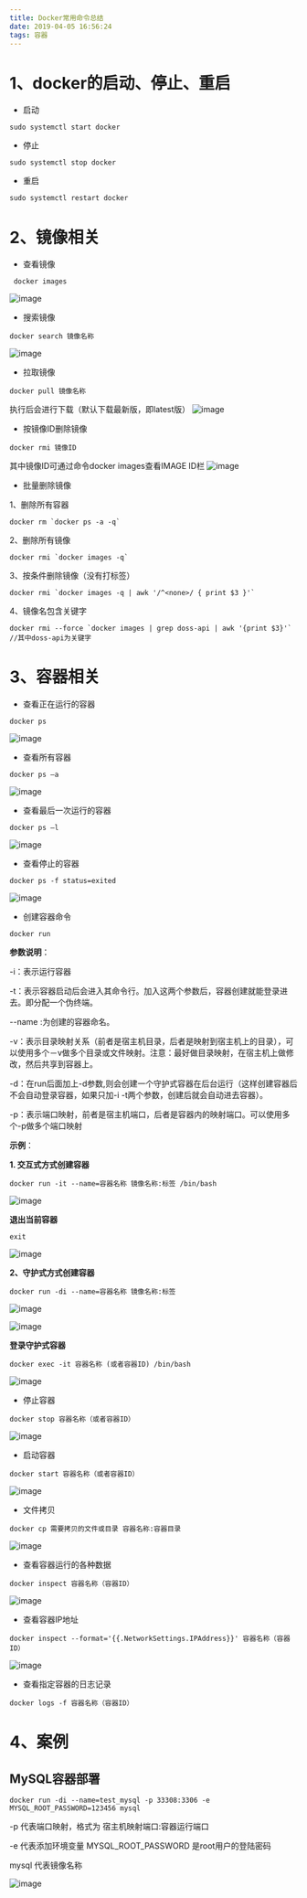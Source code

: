 ```yaml
---
title: Docker常用命令总结
date: 2019-04-05 16:56:24
tags: 容器
---
```

# 1、docker的启动、停止、重启
- 启动

```
sudo systemctl start docker
```

- 停止

```
sudo systemctl stop docker
```

- 重启

```
sudo systemctl restart docker
```
# 2、镜像相关
-  查看镜像       

```
 docker images
```
![image](https://img-blog.csdnimg.cn/20190309192326167.png)
- 搜索镜像       

```
docker search 镜像名称
```
![image](https://img-blog.csdnimg.cn/20190309192902566.png)
-  拉取镜像          

```
docker pull 镜像名称
```
执行后会进行下载（默认下载最新版，即latest版）
![image](https://img-blog.csdnimg.cn/20190309192338778.png?x-oss-process=image/watermark,type_ZmFuZ3poZW5naGVpdGk,shadow_10,text_aHR0cHM6Ly9ibG9nLmNzZG4ubmV0L2RlbmdmZW5nYW4=,size_16,color_FFFFFF,t_70)

- 按镜像ID删除镜像     

```
docker rmi 镜像ID
```
其中镜像ID可通过命令docker images查看IMAGE ID栏
![image](https://img-blog.csdnimg.cn/20190309192427240.png?x-oss-process=image/watermark,type_ZmFuZ3poZW5naGVpdGk,shadow_10,text_aHR0cHM6Ly9ibG9nLmNzZG4ubmV0L2RlbmdmZW5nYW4=,size_16,color_FFFFFF,t_70)

- 批量删除镜像      

1、删除所有容器

```
docker rm `docker ps -a -q`
```

2、删除所有镜像

```
docker rmi `docker images -q`
```

3、按条件删除镜像（没有打标签）

```
docker rmi `docker images -q | awk '/^<none>/ { print $3 }'`
```

4、镜像名包含关键字


```
docker rmi --force `docker images | grep doss-api | awk '{print $3}'`
//其中doss-api为关键字
```
   
# 3、容器相关
- 查看正在运行的容器          

```
docker ps
```
![image](https://img-blog.csdnimg.cn/20190309192513871.png)
- 查看所有容器

```
docker ps –a
```
![image](https://img-blog.csdnimg.cn/20190309192539368.png?x-oss-process=image/watermark,type_ZmFuZ3poZW5naGVpdGk,shadow_10,text_aHR0cHM6Ly9ibG9nLmNzZG4ubmV0L2RlbmdmZW5nYW4=,size_16,color_FFFFFF,t_70)
- 查看最后一次运行的容器  

```
docker ps –l
```
![image](https://img-blog.csdnimg.cn/20190309192539370.png)

- 查看停止的容器  

```
docker ps -f status=exited
```
![image](https://img-blog.csdnimg.cn/20190309192539388.png)

- 创建容器命令

```
docker run
```
**参数说明**：

-i：表示运行容器

-t：表示容器启动后会进入其命令行。加入这两个参数后，容器创建就能登录进去。即分配一个伪终端。

--name :为创建的容器命名。

-v：表示目录映射关系（前者是宿主机目录，后者是映射到宿主机上的目录），可以使用多个－v做多个目录或文件映射。注意：最好做目录映射，在宿主机上做修改，然后共享到容器上。

-d：在run后面加上-d参数,则会创建一个守护式容器在后台运行（这样创建容器后不会自动登录容器，如果只加-i -t两个参数，创建后就会自动进去容器）。

-p：表示端口映射，前者是宿主机端口，后者是容器内的映射端口。可以使用多个-p做多个端口映射

**示例**：

**1. 交互式方式创建容器**


```
docker run -it --name=容器名称 镜像名称:标签 /bin/bash
```
![image](https://img-blog.csdnimg.cn/2019030919261256.png)

**退出当前容器**

```
exit
```
![image](https://img-blog.csdnimg.cn/20190309192628854.png)

**2、守护式方式创建容器**

```
docker run -di --name=容器名称 镜像名称:标签
```
![image](https://img-blog.csdnimg.cn/20190309192628863.png)

![image](https://img-blog.csdnimg.cn/20190309192628877.png)

**登录守护式容器**

```
docker exec -it 容器名称 (或者容器ID) /bin/bash
```

![image](https://img-blog.csdnimg.cn/20190309192628883.png)

- 停止容器

```
docker stop 容器名称（或者容器ID）
```
![image](https://img-blog.csdnimg.cn/20190309192641782.png)

- 启动容器

```
docker start 容器名称（或者容器ID）
```
![image](https://img-blog.csdnimg.cn/20190309192641788.png)

- 文件拷贝

```
docker cp 需要拷贝的文件或目录 容器名称:容器目录
```

![image](https://img-blog.csdnimg.cn/20190309192658626.png)


- 查看容器运行的各种数据           

```
docker inspect 容器名称（容器ID）
```

![image](https://img-blog.csdnimg.cn/20190309192658811.png?x-oss-process=image/watermark,type_ZmFuZ3poZW5naGVpdGk,shadow_10,text_aHR0cHM6Ly9ibG9nLmNzZG4ubmV0L2RlbmdmZW5nYW4=,size_16,color_FFFFFF,t_70)

- 查看容器IP地址

```
docker inspect --format='{{.NetworkSettings.IPAddress}}' 容器名称（容器ID）
```
![image](https://img-blog.csdnimg.cn/20190309192714459.png)

- 查看指定容器的日志记录


```
docker logs -f 容器名称（容器ID）
```

# 4、案例
## MySQL容器部署

```
docker run -di --name=test_mysql -p 33308:3306 -e MYSQL_ROOT_PASSWORD=123456 mysql
```
-p 代表端口映射，格式为 宿主机映射端口:容器运行端口

-e 代表添加环境变量 MYSQL_ROOT_PASSWORD 是root用户的登陆密码

mysql 代表镜像名称

![image](https://img-blog.csdnimg.cn/20190309192738638.png)